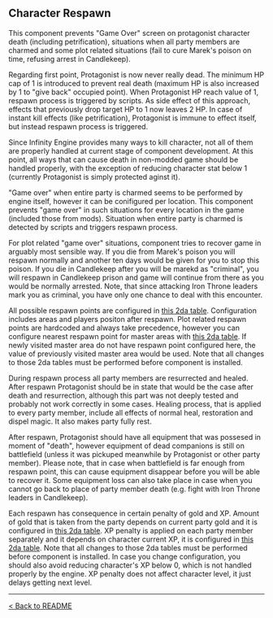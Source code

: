 ## Character Respawn

This component prevents "Game Over" screen on protagonist character death (including petrification), situations when all party members are charmed and some plot related situations (fail to cure Marek's poison on time, refusing arrest in Candlekeep).

Regarding first point, Protagonist is now never really dead. The minimum HP cap of 1 is introduced to prevent real death (maximum HP is also increased by 1 to "give back" occupied point). When Protagonist HP reach value of 1, respawn process is triggered by scripts. As side effect of this approach, effects that previously drop target HP to 1 now leaves 2 HP. In case of instant kill effects (like petrification), Protagonist is immune to effect itself, but instead respawn process is triggered.

Since Infinity Engine provides many ways to kill character, not all of them are properly handled at current stage of component development. At this point, all ways that can cause death in non-modded game should be handled properly, with the exception of reducing character stat below 1 (currently Protagonist is simply protected aginst it).

"Game over" when entire party is charmed seems to be performed by engine itself, however it can be conifigured per location. This component prevents "game over" in such situations for every location in the game (included those from mods). Situation when entire party is charmed is detected by scripts and triggers respawn process.

For plot related "game over" situations, component tries to recover game in arguably most sensible way. If you die from Marek's poison you will respawn normally and another ten days would be given for you to stop this poison. If you die in Candlekeep after you will be marekd as "criminal", you will respawn in Candlekeep prison and game will continue from there as you would be normally arrested. Note, that since attacking Iron Throne leaders mark you as criminal, you have only one chance to deal with this encounter.

All possible respawn points are configured in [this 2da table](../config/respawn_points.2da). Configuration includes areas and players positon after respawn. Plot related respawn points are hardcoded and always take precedence, however you can configure nearest respawn point for master areas with [this 2da table](../config/respawn_points_nearest.2da). If newly visited master area do not have respawn point configured here, the value of previously visited master area would be used. Note that all changes to those 2da tables must be performed before component is installed.

During respawn process all party members are resurrected and healed. After respawn Protagonist should be in state that would be the case after death and resurrection, although this part was not deeply tested and probably not work correctly in some cases. Healing process, that is applied to every party member, include all effects of normal heal, restoration and dispel magic. It also makes party fully rest.

After respawn, Protagonist should have all equipment that was possesed in moment of "death", however equipment of dead companions is still on battlefield (unless it was pickuped meanwhile by Protagonist or other party member). Please note, that in case when battlefield is far enough from respawn point, this can cause equipment disappear before you will be able to recover it. Some equipment loss can also take place in case when you cannot go back to place of party member death (e.g. fight with Iron Throne leaders in Candlekeep).

Each respawn has consequence in certain penalty of gold and XP. Amount of gold that is taken from the party depends on current party gold and it is configured in [this 2da table](../config/respawn_penalty_gold.2da). XP penalty is applied on each party member separately and it depends on character current XP, it is configured in [this 2da table](../config/respawn_penalty_xp.2da). Note that all changes to those 2da tables must be performed before component is installed. In case you change configuration, you should also avoid reducing character's XP below 0, which is not handled properly by the engine. XP penalty does not affect character level, it just delays getting next level.

---

[< Back to README](../README.md#character-respawn-alpha)
